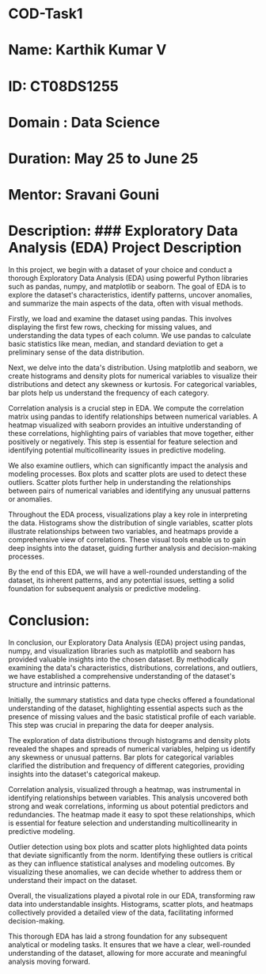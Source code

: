 # COD-Task1

# Name: Karthik Kumar V
# ID: CT08DS1255
# Domain : Data Science
# Duration: May 25 to June 25
# Mentor: Sravani Gouni
# Description: ### Exploratory Data Analysis (EDA) Project Description

In this project, we begin with a dataset of your choice and conduct a thorough Exploratory Data Analysis (EDA) using powerful Python libraries such as pandas, numpy, and matplotlib or seaborn. The goal of EDA is to explore the dataset's characteristics, identify patterns, uncover anomalies, and summarize the main aspects of the data, often with visual methods.

Firstly, we load and examine the dataset using pandas. This involves displaying the first few rows, checking for missing values, and understanding the data types of each column. We use pandas to calculate basic statistics like mean, median, and standard deviation to get a preliminary sense of the data distribution.

Next, we delve into the data's distribution. Using matplotlib and seaborn, we create histograms and density plots for numerical variables to visualize their distributions and detect any skewness or kurtosis. For categorical variables, bar plots help us understand the frequency of each category.

Correlation analysis is a crucial step in EDA. We compute the correlation matrix using pandas to identify relationships between numerical variables. A heatmap visualized with seaborn provides an intuitive understanding of these correlations, highlighting pairs of variables that move together, either positively or negatively. This step is essential for feature selection and identifying potential multicollinearity issues in predictive modeling.

We also examine outliers, which can significantly impact the analysis and modeling processes. Box plots and scatter plots are used to detect these outliers. Scatter plots further help in understanding the relationships between pairs of numerical variables and identifying any unusual patterns or anomalies.

Throughout the EDA process, visualizations play a key role in interpreting the data. Histograms show the distribution of single variables, scatter plots illustrate relationships between two variables, and heatmaps provide a comprehensive view of correlations. These visual tools enable us to gain deep insights into the dataset, guiding further analysis and decision-making processes.

By the end of this EDA, we will have a well-rounded understanding of the dataset, its inherent patterns, and any potential issues, setting a solid foundation for subsequent analysis or predictive modeling.

 # Conclusion:

In conclusion, our Exploratory Data Analysis (EDA) project using pandas, numpy, and visualization libraries such as matplotlib and seaborn has provided valuable insights into the chosen dataset. By methodically examining the data's characteristics, distributions, correlations, and outliers, we have established a comprehensive understanding of the dataset's structure and intrinsic patterns.

Initially, the summary statistics and data type checks offered a foundational understanding of the dataset, highlighting essential aspects such as the presence of missing values and the basic statistical profile of each variable. This step was crucial in preparing the data for deeper analysis.

The exploration of data distributions through histograms and density plots revealed the shapes and spreads of numerical variables, helping us identify any skewness or unusual patterns. Bar plots for categorical variables clarified the distribution and frequency of different categories, providing insights into the dataset's categorical makeup.

Correlation analysis, visualized through a heatmap, was instrumental in identifying relationships between variables. This analysis uncovered both strong and weak correlations, informing us about potential predictors and redundancies. The heatmap made it easy to spot these relationships, which is essential for feature selection and understanding multicollinearity in predictive modeling.

Outlier detection using box plots and scatter plots highlighted data points that deviate significantly from the norm. Identifying these outliers is critical as they can influence statistical analyses and modeling outcomes. By visualizing these anomalies, we can decide whether to address them or understand their impact on the dataset.

Overall, the visualizations played a pivotal role in our EDA, transforming raw data into understandable insights. Histograms, scatter plots, and heatmaps collectively provided a detailed view of the data, facilitating informed decision-making.

This thorough EDA has laid a strong foundation for any subsequent analytical or modeling tasks. It ensures that we have a clear, well-rounded understanding of the dataset, allowing for more accurate and meaningful analysis moving forward.
